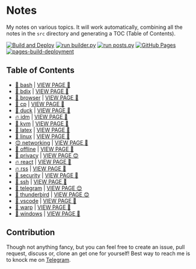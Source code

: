 # Notes

My notes on various topics. It will work automatically, combining all the notes in the `src` directory and generating a TOC (Table of Contents).

[![Build and Deploy](https://github.com/SharafatKarim/notes/actions/workflows/action.yml/badge.svg)](https://github.com/SharafatKarim/notes/actions/workflows/action.yml)
[![run builder.py](https://github.com/SharafatKarim/notes/actions/workflows/action.yml/badge.svg)](https://github.com/SharafatKarim/notes/actions/workflows/action.yml)
[![run posts.py](https://github.com/SharafatKarim/notes/actions/workflows/posts.yml/badge.svg)](https://github.com/SharafatKarim/notes/actions/workflows/posts.yml)
[![GitHub Pages](https://github.com/SharafatKarim/notes/actions/workflows/gh-pages.yml/badge.svg)](https://github.com/SharafatKarim/notes/actions/workflows/gh-pages.yml)
[![pages-build-deployment](https://github.com/SharafatKarim/notes/actions/workflows/pages/pages-build-deployment/badge.svg)](https://github.com/SharafatKarim/notes/actions/workflows/pages/pages-build-deployment)


## Table of Contents

- [🎸 bash](src/bash.md) | <a href='https://sharafat.is-a.dev/notes/bash' target='_blank'>VIEW PAGE 🌈</a>
- [👾 bdix](src/bdix.md) | <a href='https://sharafat.is-a.dev/notes/bdix' target='_blank'>VIEW PAGE 🎉</a>
- [🍕 browser](src/browser.md) | <a href='https://sharafat.is-a.dev/notes/browser' target='_blank'>VIEW PAGE 🎸</a>
- [🌈 cp](src/cp.md) | <a href='https://sharafat.is-a.dev/notes/cp' target='_blank'>VIEW PAGE 🎸</a>
- [🎸 duck](src/duck.md) | <a href='https://sharafat.is-a.dev/notes/duck' target='_blank'>VIEW PAGE 🌈</a>
- [🔥 idm](src/idm.md) | <a href='https://sharafat.is-a.dev/notes/idm' target='_blank'>VIEW PAGE 🤖</a>
- [🌟 kvm](src/kvm.md) | <a href='https://sharafat.is-a.dev/notes/kvm' target='_blank'>VIEW PAGE 🌈</a>
- [🎸 latex](src/latex.md) | <a href='https://sharafat.is-a.dev/notes/latex' target='_blank'>VIEW PAGE 🌈</a>
- [🚀 linux](src/linux.md) | <a href='https://sharafat.is-a.dev/notes/linux' target='_blank'>VIEW PAGE 🌟</a>
- [😊 networking](src/networking.md) | <a href='https://sharafat.is-a.dev/notes/networking' target='_blank'>VIEW PAGE 🚀</a>
- [🌟 offline](src/offline.md) | <a href='https://sharafat.is-a.dev/notes/offline' target='_blank'>VIEW PAGE 🍕</a>
- [🤖 privacy](src/privacy.md) | <a href='https://sharafat.is-a.dev/notes/privacy' target='_blank'>VIEW PAGE 😊</a>
- [🔥 react](src/react.md) | <a href='https://sharafat.is-a.dev/notes/react' target='_blank'>VIEW PAGE 🚀</a>
- [🔥 rss](src/rss.md) | <a href='https://sharafat.is-a.dev/notes/rss' target='_blank'>VIEW PAGE 🌟</a>
- [🎸 security](src/security.md) | <a href='https://sharafat.is-a.dev/notes/security' target='_blank'>VIEW PAGE 🍕</a>
- [🎸 ssh](src/ssh.md) | <a href='https://sharafat.is-a.dev/notes/ssh' target='_blank'>VIEW PAGE 🤖</a>
- [🎸 telegram](src/telegram.md) | <a href='https://sharafat.is-a.dev/notes/telegram' target='_blank'>VIEW PAGE 😊</a>
- [🌈 thunderbird](src/thunderbird.md) | <a href='https://sharafat.is-a.dev/notes/thunderbird' target='_blank'>VIEW PAGE 😊</a>
- [👾 vscode](src/vscode.md) | <a href='https://sharafat.is-a.dev/notes/vscode' target='_blank'>VIEW PAGE 👾</a>
- [🍕 warp](src/warp.md) | <a href='https://sharafat.is-a.dev/notes/warp' target='_blank'>VIEW PAGE 🌈</a>
- [👾 windows](src/windows.md) | <a href='https://sharafat.is-a.dev/notes/windows' target='_blank'>VIEW PAGE 🎉</a>

## Contribution

Though not anything fancy, but you can feel free to create an issue, pull request, discuss or, clone an get one for yourself!
Best way to reach me is to knock me on [Telegram](https://t.me/SharafatKarim).

